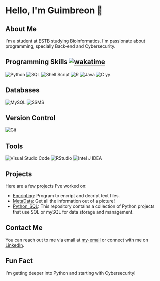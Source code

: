 # Hello, I'm Guimbreon 👋

## About Me
I'm a student at ESTB studying Bioinformatics. I'm passionate about programming, specially Back-end and Cybersecurity.

## Programming Skills [![wakatime](https://wakatime.com/badge/user/7a1fe54a-81de-4fea-8471-e5bb2a899414.svg)](https://wakatime.com/@7a1fe54a-81de-4fea-8471-e5bb2a899414)
![Python](https://img.shields.io/badge/python-3670A0?style=for-the-badge&logo=python&logoColor=ffdd54)
![SQL](https://img.shields.io/badge/sql-%2300f.svg?style=for-the-badge&logo=sqlite&logoColor=white)
![Shell Script](https://img.shields.io/badge/shell_script-%23121011.svg?style=for-the-badge&logo=gnu-bash&logoColor=white)
![R](https://img.shields.io/badge/r-%23276DC3.svg?style=for-the-badge&logo=r&logoColor=white)
![Java](https://img.shields.io/badge/java-%23ED8B00.svg?style=for-the-badge&logo=java&logoColor=white)
![C](https://img.shields.io/badge/c-%2300599C.svg?style=for-the-badge&logo=c&logoColor=white)
yy

## Databases
![MySQL](https://img.shields.io/badge/mysql-%2300f.svg?style=for-the-badge&logo=mysql&logoColor=white)
![SSMS](https://img.shields.io/badge/Microsoft%20SQL%20Server-CC2927?style=for-the-badge&logo=microsoft%20sql%20server&logoColor=white)

## Version Control
![Git](https://img.shields.io/badge/git-%23F05033.svg?style=for-the-badge&logo=git&logoColor=white)

## Tools
![Visual Studio Code](https://img.shields.io/badge/Visual_Studio_Code-007ACC?style=for-the-badge&logo=visual%20studio%20code&logoColor=white)
![RStudio](https://img.shields.io/badge/RStudio-75AADB?style=for-the-badge&logo=rstudio&logoColor=white)
![Intel J IDEA](https://img.shields.io/badge/Intel%20J%20IDEA-000000?style=for-the-badge&logo=intellij-idea&logoColor=white)

## Projects
Here are a few projects I've worked on:
* [Encripting](https://github.com/Guimbreon/Python/tree/master/Encripting): Program to encript and decript text files.
* [MetaData](https://github.com/Guimbreon/Python/tree/master/MetaData): Get all the information out of a picture!
* [Python_SQL](https://github.com/Guimbreon/Python_SQL): This repository contains a collection of Python projects that use SQL or mySQL for data storage and management.

## Contact Me
You can reach out to me via email at [my-email](available-soon) or connect with me on [LinkedIn](https://www.linkedin.com/in/GuilhermeSoares26/).

## Fun Fact
I'm getting deeper into Python and starting with Cybersecurity!


